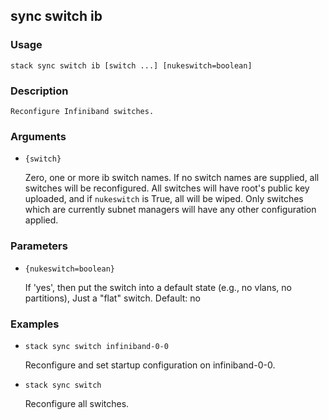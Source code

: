 ## sync switch ib

### Usage

`stack sync switch ib [switch ...] [nukeswitch=boolean]`

### Description


	Reconfigure Infiniband switches.

	

### Arguments

* `{switch}`

   Zero, one or more ib switch names. If no switch names are supplied,
	all switches will be reconfigured.  All switches will have root's
	public key uploaded, and if `nukeswitch` is True, all will be wiped.
	Only switches which are currently subnet managers will have any other
	configuration applied.


### Parameters
* `{nukeswitch=boolean}`

   If 'yes', then put the switch into a default state (e.g., no vlans, no partitions),
	Just a "flat" switch.
	Default: no

### Examples

* `stack sync switch infiniband-0-0`

   Reconfigure and set startup configuration on infiniband-0-0.

* `stack sync switch`

   Reconfigure all switches.



